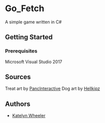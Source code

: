 # Go_Fetch

A simple game written in C#

## Getting Started

### Prerequisites

Microsoft Visual Studio 2017

## Sources

Treat art by [PancInteractive](https://opengameart.org/content/food-items-from-crosstown-smash)
Dog art by [Hellkipz](https://opengameart.org/content/husky-sprites)

## Authors

* [Katelyn Wheeler](https://github.com/knwheeler)


